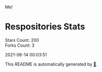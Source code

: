 Me!

# Respositories Stats
Stars Count: 200  
Forks Count: 3

2021-06-14 00:03:51  

This README is automatically generated by [🐰](https://github.com/rnitta/rnitta).
